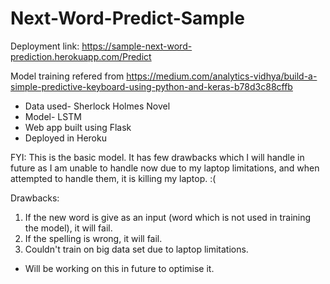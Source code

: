 # Next-Word-Predict-Sample

Deployment link: https://sample-next-word-prediction.herokuapp.com/Predict

Model training refered from https://medium.com/analytics-vidhya/build-a-simple-predictive-keyboard-using-python-and-keras-b78d3c88cffb

- Data used-  Sherlock Holmes Novel
- Model- LSTM
- Web app built using Flask
- Deployed in Heroku

FYI: This is the basic model. It has few drawbacks which I will handle in future as I am unable to handle now due to my laptop limitations, and when attempted to handle them, it is killing my laptop. :(

Drawbacks:
1) If the new word is give as an input (word which is not used in training the model), it will fail.
2) If the spelling is wrong, it will fail.
3) Couldn't train on big data set due to laptop limitations.

* Will be working on this in future to optimise it.


